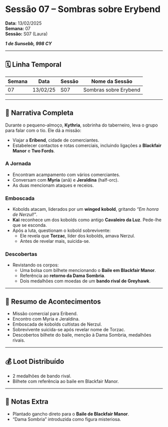 # Sessão 07 – Sombras sobre Erybend  
**Data:** 13/02/2025  
**Semana:** 07  
**Sessão:** S07 (Laura)  

***1 de Sunsebb, 998 CY***

---
## 🗓 Linha Temporal
| Semana | Data      | Sessão | Nome da Sessão          |
|--------|-----------|--------|--------------------------|
| 07     | 13/02/25  | S07    | Sombras sobre Erybend    |

---

## 📖 Narrativa Completa
Durante o pequeno-almoço, **Kythria**, sobrinha do taberneiro, leva o grupo para falar com o tio. Ele dá a missão:  
- Viajar a **Eribend**, cidade de comerciantes.  
- Estabelecer contactos e rotas comerciais, incluindo ligações a **Blackfair Manor** e **Two Fords**.  

### A Jornada
- Encontram acampamento com vários comerciantes.  
- Conversam com **Myria** (anã) e **Jeraldina** (half-orc).  
- As duas mencionam ataques e receios.  

### Emboscada
- Kobolds atacam, liderados por um **winged kobold**, gritando *“Em honra de Nerzul!”*.  
- **Kai** reconhece um dos kobolds como antigo **Cavaleiro da Luz**. Pede-lhe que se esconda.  
- Após a luta, questionam o kobold sobrevivente:  
  - Ele revela que **Torzac**, líder dos kobolds, amava Nerzul.  
  - Antes de revelar mais, suicida-se.  

### Descobertas
- Revistando os corpos:  
  - Uma bolsa com bilhete mencionando o **Baile em Blackfair Manor**.  
  - Referência ao **retorno da Dama Sombria**.  
  - Dois medalhões com moedas de um **bando rival de Greyhawk**.  

---

## 🎲 Resumo de Acontecimentos
- Missão comercial para Eribend.  
- Encontro com Myria e Jeraldina.  
- Emboscada de kobolds cultistas de Nerzul.  
- Sobrevivente suicida-se após revelar nome de Torzac.  
- Descobertos bilhete do baile, menção à Dama Sombria, medalhões rivais.  

---

## 💰 Loot Distribuído
- 2 medalhões de bando rival.  
- Bilhete com referência ao baile em Blackfair Manor.  

---

## 🧾 Notas Extra
- Plantado gancho direto para o **Baile de Blackfair Manor**.  
- “Dama Sombria” introduzida como figura misteriosa.  
